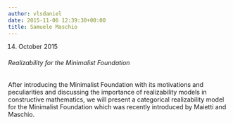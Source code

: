 ```yaml
---
author: vlsdaniel
date: 2015-11-06 12:39:30+00:00
title: Samuele Maschio
---
```


14. October 2015


###### Realizability for the Minimalist Foundation


After introducing the Minimalist Foundation with its motivations and peculiarities and discussing the importance of realizability models in constructive mathematics, we will present a categorical realizability model for the Minimalist Foundation which was recently introduced by Maietti and Maschio.
